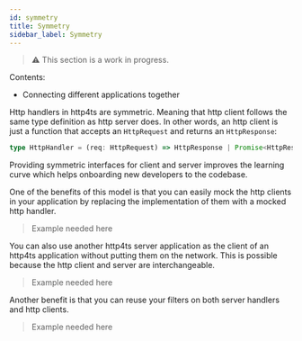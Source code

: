 ```yaml
---
id: symmetry
title: Symmetry
sidebar_label: Symmetry
---
```

> ⚠️ This section is a work in progress.

Contents:
* Connecting different applications together

Http handlers in http4ts are symmetric. Meaning that http client follows the same type definition as http server does. In other words, an http client is just a function that accepts an `HttpRequest` and returns an `HttpResponse`:

```ts
type HttpHandler = (req: HttpRequest) => HttpResponse | Promise<HttpResponse>;
```

Providing symmetric interfaces for client and server improves the learning curve which helps onboarding new developers to the codebase.

One of the benefits of this model is that you can easily mock the http clients in your application by replacing the implementation of them with a mocked http handler.

> Example needed here

You can also use another http4ts server application as the client of an http4ts application without putting them on the network. This is possible because the http client and server are interchangeable.

> Example needed here

Another benefit is that you can reuse your filters on both server handlers and http clients.

> Example needed here
